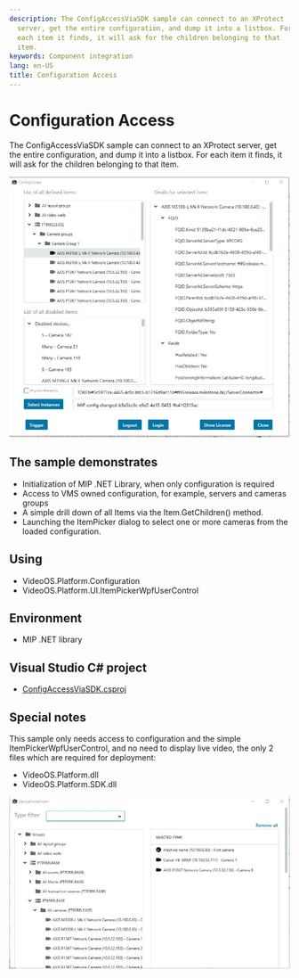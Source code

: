 ```yaml
---
description: The ConfigAccessViaSDK sample can connect to an XProtect
  server, get the entire configuration, and dump it into a listbox. For
  each item it finds, it will ask for the children belonging to that
  item.
keywords: Component integration
lang: en-US
title: Configuration Access
---
```


# Configuration Access

The ConfigAccessViaSDK sample can connect to an XProtect server, get the
entire configuration, and dump it into a listbox. For each item it
finds, it will ask for the children belonging to that item.

![Configuration Access](config_access.jpg)

## The sample demonstrates

- Initialization of MIP .NET Library, when only configuration is required
- Access to VMS owned configuration, for example, servers and
  cameras groups
- A simple drill down of all Items via the Item.GetChildren() method.
- Launching the ItemPicker dialog to select one or more cameras from the
  loaded configuration.

## Using

- VideoOS.Platform.Configuration
- VideoOS.Platform.UI.ItemPickerWpfUserControl

## Environment

- MIP .NET library

## Visual Studio C\# project

- [ConfigAccessViaSDK.csproj](javascript:clone('https://github.com/milestonesys/mipsdk-samples-component','src/ComponentSamples.sln');)

## Special notes

This sample only needs access to configuration and the simple
ItemPickerWpfUserControl, and no need to display live video, the only 2
files which are required for deployment:

- VideoOS.Platform.dll
- VideoOS.Platform.SDK.dll

![ItemPickerUserControl](itempickerusercontrol.jpg)
